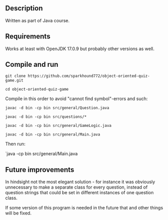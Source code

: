 ## Description

Written as part of Java course.

## Requirements

Works at least with OpenJDK 17.0.9 but probably other versions as well.

## Compile and run

`git clone https://github.com/sparkhound772/object-oriented-quiz-game.git`

`cd object-oriented-quiz-game`

Compile in this order to avoid "cannot find symbol"-errors and such:

`javac -d bin -cp bin src/general/Question.java`

`javac -d bin -cp bin src/questions/*`

`javac -d bin -cp bin src/general/GameLogic.java`

`javac -d bin -cp bin src/general/Main.java`

Then run:

`java -cp bin src/general/Main.java

## Future improvements

In hindsight not the most elegant solution - for instance it was obviously unnecessary to make a separate class for every question, instead of question strings that could be set in different instances of one question class.

If some version of this program is needed in the future that and other things will be fixed.

